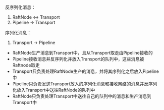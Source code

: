 反序列化消息：
1. RaftNode <-> Transport
2. Pipeline -> Transport

序列化消息：
1. Transport -> Pipeline

- RaftNode生产消息到Transport中，且从Transport取走由Pipeline接收的
- Pipeline接收消息并反序列化并放入Transport的队列中，这些消息被Raftnode取走
- Transport只负责处理RaftNode生产的消息，并将其序列化之后放入Pipeline中
- Pipeline只负责发送Transport放入的序列化消息和接收网络的消息并反序列化放入Transport中送往RaftNode的队列中
- RaftNode只负责处理Transport中送往自己的队列中的消息和生产消息到Transport中